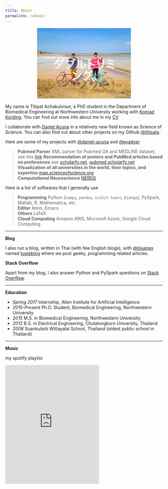 ```yaml
---
title: About
permalink: /about/
---
```



<figure><center>
  <img width="300" src="/images/titipata.jpg" data-action="zoom"/>
</center></figure>


My name is Titipat Achakulvisut, a PhD student in the Department of Biomedical
Engineering at Northwestern University working with [Konrad Kording](http://kordinglab.com/).
You can find out more info about me in my [CV](http://titipata.github.io/images/pdf/Titipat_CV.pdf)


I collaborate with [Daniel Acuna](http://www.scienceofscience.org/) in a relatively new field known as Science of Science.
You can also find out about other projects on my Github [@titipata](https://github.com/titipata).


Here are some of my projects with [@daniel-acuna](https://github.com/daniel-acuna) and [@evadyer](https://github.com/evadyer)

> **Pubmed Parser** XML parser for Pubmed OA and MEDLINE dataset,
see this [link](https://github.com/titipata/pubmed_parser)
> **Recommendation of posters and PubMed articles based on preferences** see
[scholarfy.net](http://www.scholarfy.net/), [pubmed.scholarfy.net](http://pubmed.scholarfy.net/) <br>
> **Visualization of all universities in the world, their topics, and expertise** [map.scienceofscience.org](http://map.scienceofscience.org/) <br>
> **Computational Neuroscience** [NERDS](https://github.com/KordingLab/nerds)


Here is a list of softwares that I generally use

> **Programming** Python (`numpy`, `pandas`, `scikit-learn`, `Django`), PySpark, Matlab, R, Mathematica, etc. <br>
> **Editor** Atom, Emacs <br>
> **Others** LaTeX <br>
> **Cloud Computing** Amazon AWS, Microsoft Azure, Google Cloud Computing

<hr>

**Blog**

I also run a blog, written in Thai (with few English blogs), with
[@bluenex](https://github.com/bluenex) named [tupleblog](http://tupleblog.github.io/)
where we post geeky, programming related articles.

**Stack Overflow**

Apart from my blog, I also answer Python and PySpark questions
on [Stack Overflow](http://stackoverflow.com/users/3626961/titipata).

<hr>

**Education**

<ul>
  <li><i>Spring 2017</i> Internship, Allen Institute for Artificial Intelligence</li>
  <li><i>2015-Present</i> Ph.D. Student, Biomedical Engineering, Northwestern University</li>
  <li><i>2015</i> M.S. in Biomedical Engineering, Northwestern University</li>
  <li><i>2012</i> B.S. in Electrical Engineering, Chulalongkorn University, Thailand</li>
  <li><i>2008</i> Suankularb Wittayalai School, Thailand (oldest public school in Thailand) </li>
</ul>

<hr>

**Music**

my spotify playlist

<iframe src="https://embed.spotify.com/?uri=spotify%3Auser%3A12126213435%3Aplaylist%3A3icwK1ctAWJAIGLjl5QcVl" width="300" height="380" frameborder="0" allowtransparency="true"></iframe>
